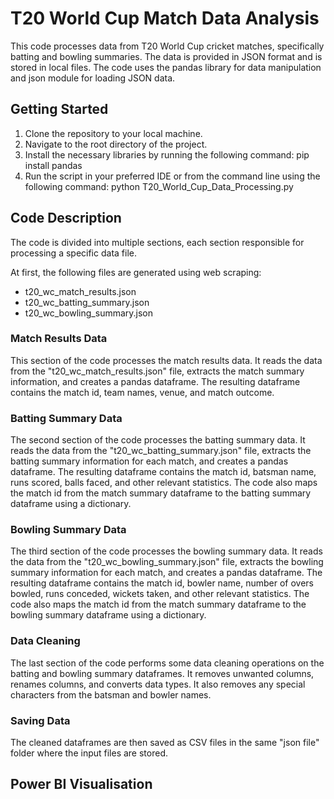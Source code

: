 # T20 World Cup Match Data Analysis

This code processes data from T20 World Cup cricket matches, specifically batting and bowling summaries. The data is provided in JSON format and is stored in local files. The code uses the pandas library for data manipulation and json module for loading JSON data.

## Getting Started

1. Clone the repository to your local machine.
2. Navigate to the root directory of the project.
3. Install the necessary libraries by running the following command:
pip install pandas
4. Run the script in your preferred IDE or from the command line using the following command:
python T20_World_Cup_Data_Processing.py

## Code Description

The code is divided into multiple sections, each section responsible for processing a specific data file.

At first, the following files are generated using web scraping:
- t20_wc_match_results.json
- t20_wc_batting_summary.json
- t20_wc_bowling_summary.json

### Match Results Data
This section of the code processes the match results data. It reads the data from the "t20_wc_match_results.json" file, extracts the match summary information, and creates a pandas dataframe. The resulting dataframe contains the match id, team names, venue, and match outcome.

### Batting Summary Data
The second section of the code processes the batting summary data. It reads the data from the "t20_wc_batting_summary.json" file, extracts the batting summary information for each match, and creates a pandas dataframe. The resulting dataframe contains the match id, batsman name, runs scored, balls faced, and other relevant statistics. The code also maps the match id from the match summary dataframe to the batting summary dataframe using a dictionary.

### Bowling Summary Data
The third section of the code processes the bowling summary data. It reads the data from the "t20_wc_bowling_summary.json" file, extracts the bowling summary information for each match, and creates a pandas dataframe. The resulting dataframe contains the match id, bowler name, number of overs bowled, runs conceded, wickets taken, and other relevant statistics. The code also maps the match id from the match summary dataframe to the bowling summary dataframe using a dictionary.

### Data Cleaning
The last section of the code performs some data cleaning operations on the batting and bowling summary dataframes. It removes unwanted columns, renames columns, and converts data types. It also removes any special characters from the batsman and bowler names.

### Saving Data
The cleaned dataframes are then saved as CSV files in the same "json file" folder where the input files are stored.

## Power BI Visualisation
